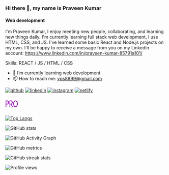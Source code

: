 ### Hi there 👋, my name is Praveen Kumar
#### Web development
I'm Praveen Kumar, I enjoy meeting new people, collaborating, and learning new things daily. I'm currently learning full stack web development, I use HTML, CSS, and JS. I've learned some basic React and Node.js projects on my own. I'll be happy to receive a message from you on my LinkedIn account: https://www.linkedin.com/in/praveen-kumar-85791a101/

Skills: REACT / JS / HTML / CSS

- 🌱 I’m currently learning web development 
- 📫 How to reach me: vps8899@gmail.com


[<img src='https://cdn.jsdelivr.net/npm/simple-icons@3.0.1/icons/github.svg' alt='github' height='40'>](Praveen1995-10-14)  [<img src='https://cdn.jsdelivr.net/npm/simple-icons@3.0.1/icons/linkedin.svg' alt='linkedin' height='40'>](https://www.linkedin.com/in/praveen-kumar-85791a101/)  [<img src='https://cdn.jsdelivr.net/npm/simple-icons@3.0.1/icons/instagram.svg' alt='instagram' height='40'>](https://www.instagram.com/imprvnsingh/)    <!--[<img src='https://cdn.jsdelivr.net/npm/simple-icons@3.0.1/icons/youtube.svg' alt='YouTube' height='40'>](https://www.youtube.com/channel/Qs80aik-nKj374CInpChYw) -->  [<img src='https://cdn.jsdelivr.net/npm/simple-icons@3.0.1/icons/netlify.svg' alt='netlify' height='40'>](https://app.netlify.com/teams/praveen1995-10-14/overview)  

<a href='https://github.com/pricing'><img src='https://raw.githubusercontent.com/acervenky/animated-github-badges/master/assets/pro.gif' width='40' height='40'></a> 

<!-- [![trophy](https://github-profile-trophy.vercel.app/?username=Praveen1995-10-14)](https://github.com/ryo-ma/github-profile-trophy) -->

[![Top Langs](https://github-readme-stats.vercel.app/api/top-langs/?username=Praveen1995-10-14)](https://github.com/anuraghazra/github-readme-stats)

![GitHub stats](https://github-readme-stats.vercel.app/api?username=OscarFM-dev&show_icons=true)  

![GitHub Activity Graph](https://activity-graph.herokuapp.com/graph?username=Praveen1995-10-14)  

![GitHub metrics](https://metrics.lecoq.io/Praveen1995-10-14)  

![GitHub streak stats](https://github-readme-streak-stats.herokuapp.com/?user=Praveen1995-10-14)  

![Profile views](https://gpvc.arturio.dev/Praveen1995-10-14)  

